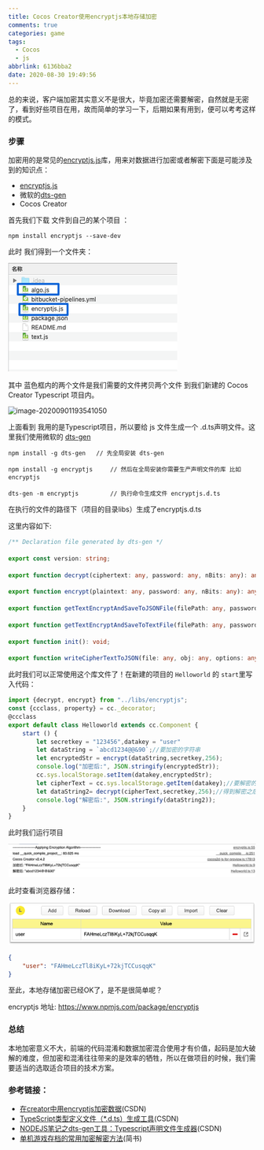```yaml
---
title: Cocos Creator使用encryptjs本地存储加密
comments: true
categories: game
tags:
  - Cocos
  - js
abbrlink: 6136bba2
date: 2020-08-30 19:49:56
---
```


总的来说，客户端加密其实意义不是很大，毕竟加密还需要解密，自然就是无密了，看到好些项目在用，故而简单的学习一下，后期如果有用到，便可以考考这样的模式。
<!--more-->

### 步骤

加密用的是常见的[encryptjs.js](https://www.npmjs.com/package/encryptjs)库，用来对数据进行加密或者解密下面是可能涉及到的知识点：

- [encryptjs.js](https://www.npmjs.com/package/encryptjs)
- 微软的[dts-gen](https://github.com/Microsoft/dts-gen)
- Cocos Creator

首先我们下载 文件到自己的某个项目 ：

```shell
npm install encryptjs --save-dev 
```

此时 我们得到一个文件夹：

![image-20200901193423046](Cocos-Creator使用encryptjs本地存储加密/image-20200901193423046.png)

其中 蓝色框内的两个文件是我们需要的文件拷贝两个文件 到我们新建的 Cocos Creator Typescript 项目内。

![image-20200901193541050](../../../../../../Documents/image-20200901193541050.png)

上面看到 我用的是Typescript项目，所以要给 js 文件生成一个 .d.ts声明文件。这里我们使用微软的 [dts-gen](https://github.com/Microsoft/dts-gen)  

```shell
npm install -g dts-gen   // 先全局安装 dts-gen

npm install -g encryptjs     // 然后在全局安装你需要生产声明文件的库 比如 encryptjs

dts-gen -m encryptjs         // 执行命令生成文件 encryptjs.d.ts
```

在执行的文件的路径下（项目的目录libs）生成了encryptjs.d.ts

这里内容如下:

```typescript
/** Declaration file generated by dts-gen */

export const version: string;

export function decrypt(ciphertext: any, password: any, nBits: any): any;

export function encrypt(plaintext: any, password: any, nBits: any): any;

export function getTextEncryptAndSaveToJSONFile(filePath: any, password: any, nBits: any): void;

export function getTextEncryptAndSaveToTextFile(filePath: any, password: any, nBits: any): void;

export function init(): void;

export function writeCipherTextToJSON(file: any, obj: any, options: any, callback: any): any;

```

此时我们可以正常使用这个库文件了！在新建的项目的 `Helloworld` 的 `start`里写入代码：

```typescript
import {decrypt, encrypt} from "../libs/encryptjs";
const {ccclass, property} = cc._decorator;
@ccclass
export default class Helloworld extends cc.Component {
    start () {
        let secretkey = "123456",datakey = "user"
        let dataString = `abcd1234@@&90`;//要加密的字符串
        let encryptedStr = encrypt(dataString,secretkey,256);
        console.log("加密后:", JSON.stringify(encryptedStr));
        cc.sys.localStorage.setItem(datakey,encryptedStr);
        let cipherText = cc.sys.localStorage.getItem(datakey);//要解密的文本
        let dataString2= decrypt(cipherText,secretkey,256);//得到解密之后的文本
        console.log("解密后:", JSON.stringify(dataString2));
    }
}

```

此时我们运行项目

![image-20200901194331994](Cocos-Creator使用encryptjs本地存储加密/image-20200901194331994.png)

此时查看浏览器存储：

![image-20200901194401810](Cocos-Creator使用encryptjs本地存储加密/image-20200901194401810.png)

```json
{
    "user": "FAHmeLczTl8iKyL+72kjTCCusqqK"
}
```

至此，本地存储加密已经OK了，是不是很简单呢？

encryptjs 地址: https://www.npmjs.com/package/encryptjs

### 总结

本地加密意义不大，前端的代码混淆和数据加密混合使用才有价值，起码是加大破解的难度，但加密和混淆往往带来的是效率的牺牲，所以在做项目的时候，我们需要适当的选取适合项目的技术方案。

### 参考链接：

- [在creator中用encryptjs加密数据](https://blog.csdn.net/cs8646931/article/details/79976693)(CSDN)
- [TypeScript类型定义文件（*.d.ts）生成工具](https://blog.csdn.net/zdhsoft/article/details/85242631)(CSDN)
- [NODEJS笔记之dts-gen工具：Typescript声明文件生成器](https://blog.csdn.net/wlanye/article/details/85272944)(CSDN)
- [单机游戏存档的常用加密解密方法](https://www.jianshu.com/p/1158b2100513)(简书)

